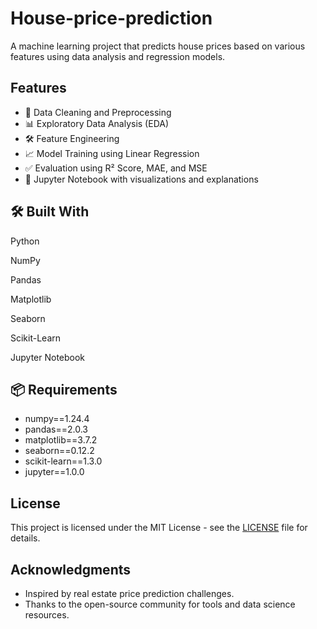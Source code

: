 # House-price-prediction
A machine learning project that predicts house prices based on various features using data analysis and regression models.

## Features

- 🧹 Data Cleaning and Preprocessing  
- 📊 Exploratory Data Analysis (EDA)  
- 🛠️ Feature Engineering  
- 📈 Model Training using Linear Regression  
- ✅ Evaluation using R² Score, MAE, and MSE  
- 📒 Jupyter Notebook with visualizations and explanations

## 🛠️ Built With

Python

NumPy

Pandas

Matplotlib

Seaborn

Scikit-Learn

Jupyter Notebook



## 📦 Requirements

- numpy==1.24.4
- pandas==2.0.3
- matplotlib==3.7.2
- seaborn==0.12.2
- scikit-learn==1.3.0
- jupyter==1.0.0


## License

This project is licensed under the MIT License - see the [LICENSE](LICENSE) file for details.

## Acknowledgments

- Inspired by real estate price prediction challenges.
- Thanks to the open-source community for tools and data science resources.
